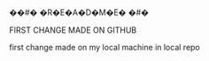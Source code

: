��#� �R�E�A�D�M�E� �#�

FIRST CHANGE MADE ON GITHUB

first change made on my local machine in local repo